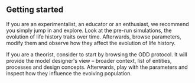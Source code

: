 ## Getting started
If you are an experimentalist, an educator or an enthusiast, we recommend you simply jump in and explore. Look at the pre-run simulations, the evolution of life history traits over time. Afterwards, browse parameters, modify them and observe how they affect the evolution of life history.

If you are a theorist, consider to start by browsing the ODD protocol. It will provide the model designer's view – broader context, list of entities, processes and design concepts. Afterwards, play with the parameters and inspect how they influence the evolving population.

